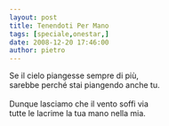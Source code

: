 ```yaml
---
layout: post
title: Tenendoti Per Mano
tags: [speciale,onestar,]
date: 2008-12-20 17:46:00
author: pietro
---
```

Se il cielo piangesse sempre di più,<br/>sarebbe perché stai piangendo anche tu.<br/><br/>Dunque lasciamo che il vento soffi via<br/>tutte le lacrime la tua mano nella mia.
